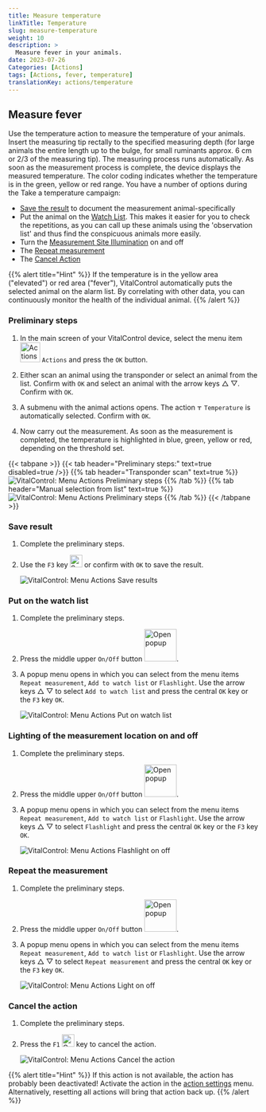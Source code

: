```yaml
---
title: Measure temperature
linkTitle: Temperature
slug: measure-temperature
weight: 10
description: >
  Measure fever in your animals.
date: 2023-07-26
Categories: [Actions]
tags: [Actions, fever, temperature]
translationKey: actions/temperature
---
```


## Measure fever

Use the temperature action to measure the temperature of your animals. Insert the measuring tip rectally to the specified measuring depth (for large animals the entire length up to the bulge, for small ruminants approx. 6 cm or 2/3 of the measuring tip). The measuring process runs automatically. As soon as the measurement process is complete, the device displays the measured temperature. The color coding indicates whether the temperature is in the green, yellow or red range. You have a number of options during the Take a temperature campaign:

- [Save the result](#save-result) to document the measurement animal-specifically
- Put the animal on the [Watch List](#put-on-the-watch-list). This makes it easier for you to check the repetitions, as you can call up these animals using the 'observation list' and thus find the conspicuous animals more easily.
- Turn the [Measurement Site Illumination](#lighting-of-the-measurement-location-on-and-off) on and off
- The [Repeat measurement](#repeat-the-measurement)
- The [Cancel Action](#cancel-the-action)

{{% alert title="Hint" %}}
If the temperature is in the yellow area ("elevated") or red area ("fever"), VitalControl automatically puts the selected animal on the alarm list. By correlating with other data, you can continuously monitor the health of the individual animal.
{{% /alert %}}

### Preliminary steps

1. In the main screen of your VitalControl device, select the menu item &nbsp;<img src="/icons/actions.svg" width="40" align="bottom" alt="Actions" /> `Actions` and press the `OK` button.

2. Either scan an animal using the transponder or select an animal from the list. Confirm with `OK` and select an animal with the arrow keys △ ▽. Confirm with `OK`.

3. A submenu with the animal actions opens. The action <img src="/icons/actions/temperature.svg" width="10" align="bottom" alt="Temperature" /> `Temperature` is automatically selected. Confirm with `OK`.

4. Now carry out the measurement. As soon as the measurement is completed, the temperature is highlighted in blue, green, yellow or red, depending on the threshold set.

{{< tabpane >}}
{{< tab header="Preliminary steps:" text=true disabled=true />}}
{{% tab header="Transponder scan" text=true %}}
![VitalControl: Menu Actions Preliminary steps](../images/firststeps-scan.png "Preliminary steps")
{{% /tab %}}
{{% tab header="Manual selection from list" text=true %}}
![VitalControl: Menu Actions Preliminary steps](../images/firststeps.png "Preliminary steps")
{{% /tab %}}
{{< /tabpane >}}

### Save result

1. Complete the preliminary steps.

2. Use the `F3` key <img src="/icons/footer/save.svg" width="25" align="bottom" alt="Save" /> or confirm with `OK` to save the result.

    ![VitalControl: Menu Actions Save results](../images/saveresults.png "Save results")

### Put on the watch list

1. Complete the preliminary steps.

2. Press the middle upper `On/Off` button <img src="/icons/footer/repeat_add_to_watch.svg" width="65" align="bottom" alt="Open popup" />.

3. A popup menu opens in which you can select from the menu items `Repeat measurement`, `Add to watch list` or `Flashlight`. Use the arrow keys △ ▽ to select `Add to watch list` and press the central `OK` key or the `F3` key `OK`.

    ![VitalControl: Menu Actions Put on watch list](../images/watchlist.png "Put on watch list")

### Lighting of the measurement location on and off

1. Complete the preliminary steps.

2. Press the middle upper `On/Off` button <img src="/icons/footer/repeat_add_to_watch.svg" width="65" align="bottom" alt="Open popup" />.

3. A popup menu opens in which you can select from the menu items `Repeat measurement`, `Add to watch list` or `Flashlight`. Use the arrow keys △ ▽ to select `Flashlight` and press the central `OK` key or the `F3` key `OK`.

    ![VitalControl: Menu Actions Flashlight on off](../images/light.png "Flashlight on off")

### Repeat the measurement

1. Complete the preliminary steps.

2. Press the middle upper `On/Off` button <img src="/icons/footer/repeat_add_to_watch.svg" width="65" align="bottom" alt="Open popup" />.

3. A popup menu opens in which you can select from the menu items `Repeat measurement`, `Add to watch list` or `Flashlight`. Use the arrow keys △ ▽ to select `Repeat measurement` and press the central `OK` key or the `F3` key `OK`.

    ![VitalControl: Menu Actions Light on off](../images/repeat.png "Light on off")

### Cancel the action

1. Complete the preliminary steps.

2. Press the `F1` <img src="/icons/footer/cancel.svg" width="25" align="bottom" alt="Cancel" /> key to cancel the action.

    ![VitalControl: Menu Actions Cancel the action](../images/saveresults.png "Cancel the action")

{{% alert title="Hint" %}}
If this action is not available, the action has probably been deactivated! Activate the action in the [action settings](../setting/) menu. Alternatively, resetting all actions will bring that action back up.
{{% /alert %}}
